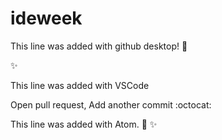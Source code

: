 # ideweek
This line was added with github desktop! :tada:

:sparkles:

This line was added with VSCode

Open pull request, Add another commit :octocat:

This line was added with Atom. :pizza: :sparkles:
